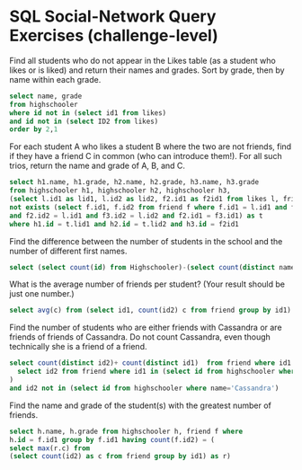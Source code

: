 # SQL Social-Network Query Exercises (challenge-level)

Find all students who do not appear in the Likes table (as a student who likes or is liked) and return their names and grades. Sort by grade, then by name within each grade.
```sql
select name, grade
from highschooler
where id not in (select id1 from likes)
and id not in (select ID2 from likes)
order by 2,1
```

For each student A who likes a student B where the two are not friends, find if they have a friend C in common (who can introduce them!). For all such trios, return the name and grade of A, B, and C.
```sql
select h1.name, h1.grade, h2.name, h2.grade, h3.name, h3.grade
from highschooler h1, highschooler h2, highschooler h3,
(select l.id1 as lid1, l.id2 as lid2, f2.id1 as f2id1 from likes l, friend f2, friend f3 where
not exists (select f.id1, f.id2 from friend f where f.id1 = l.id1 and f.id2 = l.id2)
and f2.id2 = l.id1 and f3.id2 = l.id2 and f2.id1 = f3.id1) as t
where h1.id = t.lid1 and h2.id = t.lid2 and h3.id = f2id1
```

Find the difference between the number of students in the school and the number of different first names.
```sql
select (select count(id) from Highschooler)-(select count(distinct name) from Highschooler)
```

What is the average number of friends per student? (Your result should be just one number.)
```sql
select avg(c) from (select id1, count(id2) c from friend group by id1)
```

Find the number of students who are either friends with Cassandra or are friends of friends of Cassandra. Do not count Cassandra, even though technically she is a friend of a friend.
```sql
select count(distinct id2)+ count(distinct id1)  from friend where id1 in (
  select id2 from friend where id1 in (select id from highschooler where name='Cassandra')
)
and id2 not in (select id from highschooler where name='Cassandra')
```

Find the name and grade of the student(s) with the greatest number of friends.
```sql
select h.name, h.grade from highschooler h, friend f where
h.id = f.id1 group by f.id1 having count(f.id2) = (
select max(r.c) from
(select count(id2) as c from friend group by id1) as r)
```
